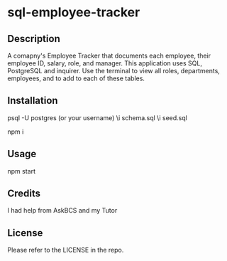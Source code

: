 # sql-employee-tracker

## Description
A comapny's Employee Tracker that documents each employee, their employee ID, salary, role, and manager. This application uses SQL, PostgreSQL and inquirer. Use the terminal to view all roles, departments, employees, and to add to each of these tables. 

## Installation

psql -U postgres (or your username)
\i schema.sql
\i seed.sql

npm i

## Usage

npm start 


## Credits

I had help from AskBCS and my Tutor

## License

Please refer to the LICENSE in the repo.




